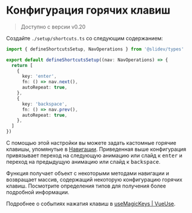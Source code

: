 # Конфигурация горячих клавиш

> Доступно с версии v0.20

<Environment type="client" />

Создайте `./setup/shortcuts.ts` со следующим содержанием:

```ts
import { defineShortcutsSetup, NavOperations } from '@slidev/types'

export default defineShortcutsSetup((nav: NavOperations) => {
  return [
    {
      key: 'enter',
      fn: () => nav.next(),
      autoRepeat: true,
    },
    {
      key: 'backspace',
      fn: () => nav.prev(),
      autoRepeat: true,
    },
  ]
})
```

С помощью этой настройки вы можете задать кастомные горячие клавишы, упомянутые в [Навигации](/guide/navigation#панеnь-навигации). Приведенная выше конфигурация привязывает переход на следующую анимацию или слайд к <kbd>enter</kbd> и переход на предыдущую анимацию или слайд к <kbd>backspace</kbd>.

Функция получает объект с некоторыми методами навигации и возвращает массив, содержащий некоторую конфигурацию горячих клавиш. Посмотрите определения типов для получения более подробной информации.

Подробнее о событиях нажатия клавиш в [useMagicKeys | VueUse](https://vueuse.org/core/useMagicKeys/).
